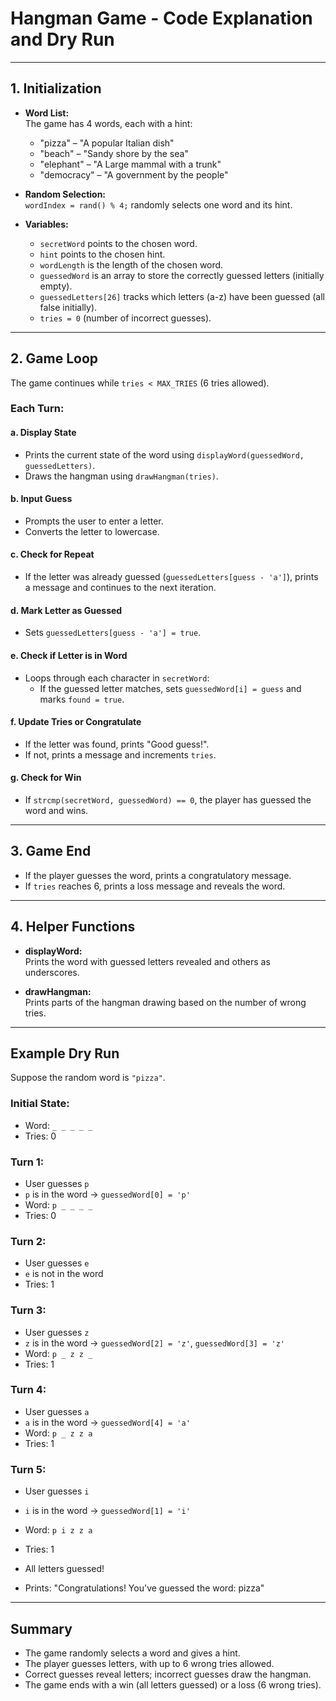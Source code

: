 # Hangman Game - Code Explanation and Dry Run

---

## 1. Initialization

- **Word List:**  
  The game has 4 words, each with a hint:
  - "pizza" – "A popular Italian dish"
  - "beach" – "Sandy shore by the sea"
  - "elephant" – "A Large mammal with a trunk"
  - "democracy" – "A government by the people"

- **Random Selection:**  
  `wordIndex = rand() % 4;` randomly selects one word and its hint.

- **Variables:**  
  - `secretWord` points to the chosen word.
  - `hint` points to the chosen hint.
  - `wordLength` is the length of the chosen word.
  - `guessedWord` is an array to store the correctly guessed letters (initially empty).
  - `guessedLetters[26]` tracks which letters (a-z) have been guessed (all false initially).
  - `tries = 0` (number of incorrect guesses).

---

## 2. Game Loop

The game continues while `tries < MAX_TRIES` (6 tries allowed).

### Each Turn:

#### a. Display State
- Prints the current state of the word using `displayWord(guessedWord, guessedLetters)`.
- Draws the hangman using `drawHangman(tries)`.

#### b. Input Guess
- Prompts the user to enter a letter.
- Converts the letter to lowercase.

#### c. Check for Repeat
- If the letter was already guessed (`guessedLetters[guess - 'a']`), prints a message and continues to the next iteration.

#### d. Mark Letter as Guessed
- Sets `guessedLetters[guess - 'a'] = true`.

#### e. Check if Letter is in Word
- Loops through each character in `secretWord`:
  - If the guessed letter matches, sets `guessedWord[i] = guess` and marks `found = true`.

#### f. Update Tries or Congratulate
- If the letter was found, prints "Good guess!".
- If not, prints a message and increments `tries`.

#### g. Check for Win
- If `strcmp(secretWord, guessedWord) == 0`, the player has guessed the word and wins.

---

## 3. Game End

- If the player guesses the word, prints a congratulatory message.
- If `tries` reaches 6, prints a loss message and reveals the word.

---

## 4. Helper Functions

- **displayWord:**  
  Prints the word with guessed letters revealed and others as underscores.

- **drawHangman:**  
  Prints parts of the hangman drawing based on the number of wrong tries.

---

## Example Dry Run

Suppose the random word is `"pizza"`.

### Initial State:
- Word: `_ _ _ _ _`
- Tries: 0

### Turn 1:  
- User guesses `p`
- `p` is in the word → `guessedWord[0] = 'p'`
- Word: `p _ _ _ _`
- Tries: 0

### Turn 2:  
- User guesses `e`
- `e` is not in the word
- Tries: 1

### Turn 3:  
- User guesses `z`
- `z` is in the word → `guessedWord[2] = 'z'`, `guessedWord[3] = 'z'`
- Word: `p _ z z _`
- Tries: 1

### Turn 4:  
- User guesses `a`
- `a` is in the word → `guessedWord[4] = 'a'`
- Word: `p _ z z a`
- Tries: 1

### Turn 5:  
- User guesses `i`
- `i` is in the word → `guessedWord[1] = 'i'`
- Word: `p i z z a`
- Tries: 1

- All letters guessed!  
- Prints: "Congratulations! You've guessed the word: pizza"

---

## Summary

- The game randomly selects a word and gives a hint.
- The player guesses letters, with up to 6 wrong tries allowed.
- Correct guesses reveal letters; incorrect guesses draw the hangman.
- The game ends with a win (all letters guessed) or a loss (6 wrong tries).